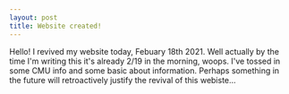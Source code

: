 ```yaml
---
layout: post
title: Website created!
---
```


Hello! I revived my website today, Febuary 18th 2021. Well actually by the time 
I'm writing this it's already 2/19 in the morning, woops. I've tossed in some
CMU info and some basic about information. Perhaps something in the future
will retroactively justify the revival of this webiste...
